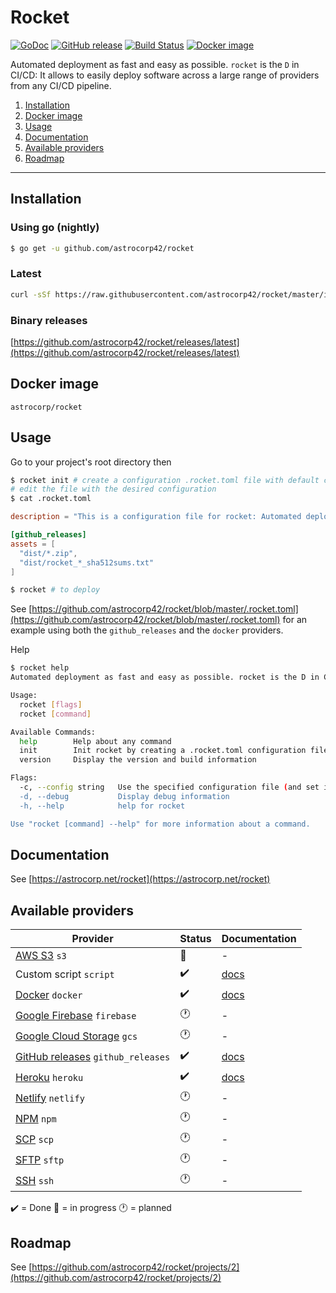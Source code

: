 # Rocket

[![GoDoc](https://godoc.org/github.com/astrocorp42/rocket?status.svg)](https://godoc.org/github.com/astrocorp42/rocket)
[![GitHub release](https://img.shields.io/github/release/astrocorp42/rocket.svg)](https://github.com/astrocorp42/rocket/releases/latest)
[![Build Status](https://travis-ci.org/astrocorp42/rocket.svg?branch=master)](https://travis-ci.org/astrocorp42/rocket)
[![Docker image](https://img.shields.io/badge/docker-astrocorp/rocket-blue.svg)](https://hub.docker.com/r/astrocorp/rocket)


Automated deployment as fast and easy as possible. `rocket` is the `D` in CI/CD: It allows to easily deploy software across a large range of providers from any CI/CD pipeline.

1. [Installation](#installation)
2. [Docker image](#docker-image)
3. [Usage](#usage)
4. [Documentation](#documentation)
5. [Available providers](#available-providers)
6. [Roadmap](#roadmap)

-------------------


## Installation

### Using go (nightly)
```bash
$ go get -u github.com/astrocorp42/rocket
```

### Latest
```bash
curl -sSf https://raw.githubusercontent.com/astrocorp42/rocket/master/install.sh | sh
```

### Binary releases
[https://github.com/astrocorp42/rocket/releases/latest](https://github.com/astrocorp42/rocket/releases/latest)



## Docker image

`astrocorp/rocket`


## Usage

Go to your project's root directory then
```bash
$ rocket init # create a configuration .rocket.toml file with default configuration
# edit the file with the desired configuration
$ cat .rocket.toml
```
```toml
description = "This is a configuration file for rocket: Automated deployment as fast and easy as possible. See https://github.com/astrocorp42/rocket"

[github_releases]
assets = [
  "dist/*.zip",
  "dist/rocket_*_sha512sums.txt"
]
```
```bash
$ rocket # to deploy
```

See [https://github.com/astrocorp42/rocket/blob/master/.rocket.toml](https://github.com/astrocorp42/rocket/blob/master/.rocket.toml) for an example using both the `github_releases` and the `docker` providers.

Help
```bash
$ rocket help
Automated deployment as fast and easy as possible. rocket is the D in CI/CD. See https://github.com/astrocorp42/rocket

Usage:
  rocket [flags]
  rocket [command]

Available Commands:
  help        Help about any command
  init        Init rocket by creating a .rocket.toml configuration file
  version     Display the version and build information

Flags:
  -c, --config string   Use the specified configuration file (and set it's directory as the working directory
  -d, --debug           Display debug information
  -h, --help            help for rocket

Use "rocket [command] --help" for more information about a command.
```

## Documentation

See [https://astrocorp.net/rocket](https://astrocorp.net/rocket)




## Available providers

| Provider              | Status | Documentation |
| --------------------- | -------| ------------- |
| [AWS S3](https://aws.amazon.com/s3) `s3` | :construction: | - |
| Custom script `script` | :heavy_check_mark: | [docs](https://astrocorp.net/rocket/custom_script) |
| [Docker](https://www.docker.com) `docker` | :heavy_check_mark: | [docs](https://astrocorp.net/rocket/docker) |
| [Google Firebase](https://firebase.google.com) `firebase` | :clock1: | - |
| [Google Cloud Storage](https://cloud.google.com/storage) `gcs` | :clock1: | - |
| [GitHub releases](https://help.github.com/categories/releases) `github_releases` | :heavy_check_mark: | [docs](https://astrocorp.net/rocket/github_releases) |
| [Heroku](https://www.heroku.com) `heroku` | :heavy_check_mark: | [docs](https://astrocorp.net/rocket/heroku) |
| [Netlify](https://www.netlify.com) `netlify` | :clock1: | - |
| [NPM](https://www.npmjs.com) `npm` | :clock1: | - |
| [SCP](https://en.wikipedia.org/wiki/Secure_copy) `scp` | :clock1: | - |
| [SFTP](https://en.wikipedia.org/wiki/SSH_File_Transfer_Protocol) `sftp` | :clock1: | - |
| [SSH](https://en.wikipedia.org/wiki/Secure_Shell) `ssh` | :clock1: | - |

:heavy_check_mark: = Done :construction: = in progress :clock1: = planned


## Roadmap

See [https://github.com/astrocorp42/rocket/projects/2](https://github.com/astrocorp42/rocket/projects/2)
